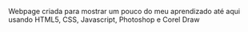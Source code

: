 Webpage criada para mostrar um pouco do meu aprendizado até aqui usando HTML5, CSS, Javascript, Photoshop e Corel Draw
